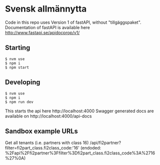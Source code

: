 # Svensk allmännytta


Code in this repo uses Version 1 of fastAPI, without "tillgäggspaket".
Documentation of fastAPI is available here http://www.fastapi.se/apidocprop/v1/ 


## Starting

```
$ nvm use
$ npm i
$ npm start
```

## Developing
```
$ nvm use
$ npm i
$ npm run dev
```

This starts the api here http://localhost:4000
Swagger generated docs are available on http://localhost:4000/api-docs

## Sandbox example URLs
Get all tenants (i.e. partners with class 16)
/api/fi2partner?filter=fi2part_class.fi2class_code:'16'
(endoded: %2Fapi%2Ffi2partner%3Ffilter%3Dfi2part_class.fi2class_code%3A%2716%27%0A)

